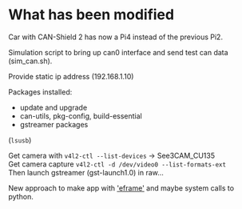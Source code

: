 # What has been modified

Car with CAN-Shield 2 has now a Pi4 instead of the previous Pi2.

Simulation script to bring up can0 interface and send test can data (sim_can.sh).

Provide static ip address (192.168.1.10)

Packages installed:
- update and upgrade
- can-utils, pkg-config, build-essential
- gstreamer packages

(`lsusb`)

Get camera with `v4l2-ctl --list-devices` -> See3CAM_CU135 </br>
Get camera capture `v4l2-ctl -d /dev/video0 --list-formats-ext` </br>
Then launch gstreamer (gst-launch1.0) in raw...

New approach to make app with ['eframe'](gstreamer_visualization_rust.md) and maybe system calls to python.